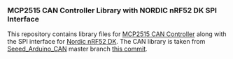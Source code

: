 ### MCP2515 CAN Controller Library with NORDIC nRF52 DK SPI Interface

This repository contains library files for [MCP2515 CAN Controller](https://www.microchip.com/wwwproducts/en/en010406)
along with the SPI interface for [Nordic nRF52 DK](https://www.nordicsemi.com/Software-and-Tools/Development-Kits/nRF52-DK). The CAN library is taken from [Seeed_Arduino_CAN](https://github.com/Seeed-Studio/Seeed_Arduino_CAN) master branch [this commit](https://github.com/Seeed-Studio/Seeed_Arduino_CAN/tree/ef053846591d4bc48aabd4ad82b301fa42d8f92c).
